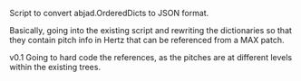Script to convert abjad.OrderedDicts to JSON format.

Basically, going into the existing script and rewriting the dictionaries so
that they contain pitch info in Hertz that can be referenced from a MAX patch.

v0.1
Going to hard code the references, as the pitches are at different levels
within the existing trees.

